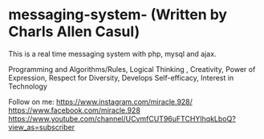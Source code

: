 # messaging-system- (Written by Charls Allen Casul)
This is a real time messaging system with php, mysql and ajax.

Programming and Algorithms/Rules, Logical Thinking , Creativity, Power of Expression, Respect for Diversity, Develops Self-efficacy, Interest in Technology

Follow on me:
https://www.instagram.com/miracle.928/
https://www.facebook.com/miracle.928
https://www.youtube.com/channel/UCvmfCUT96uFTCHYIhqkLboQ?view_as=subscriber
